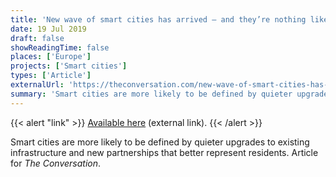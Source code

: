 ```yaml
---
title: 'New wave of smart cities has arrived – and they’re nothing like science fiction'
date: 19 Jul 2019
draft: false
showReadingTime: false
places: ['Europe']
projects: ['Smart cities']	
types: ['Article']
externalUrl: 'https://theconversation.com/new-wave-of-smart-cities-has-arrived-and-theyre-nothing-like-science-fiction-119855'
summary: 'Smart cities are more likely to be defined by quieter upgrades to existing infrastructure and new partnerships that better represent residents. Article for *The Conversation*.'
---
```


{{< alert "link" >}}
[Available here](https://theconversation.com/new-wave-of-smart-cities-has-arrived-and-theyre-nothing-like-science-fiction-119855) (external link).
{{< /alert >}}

Smart cities are more likely to be defined by quieter upgrades to existing infrastructure and new partnerships that better represent residents. Article for *The Conversation*.